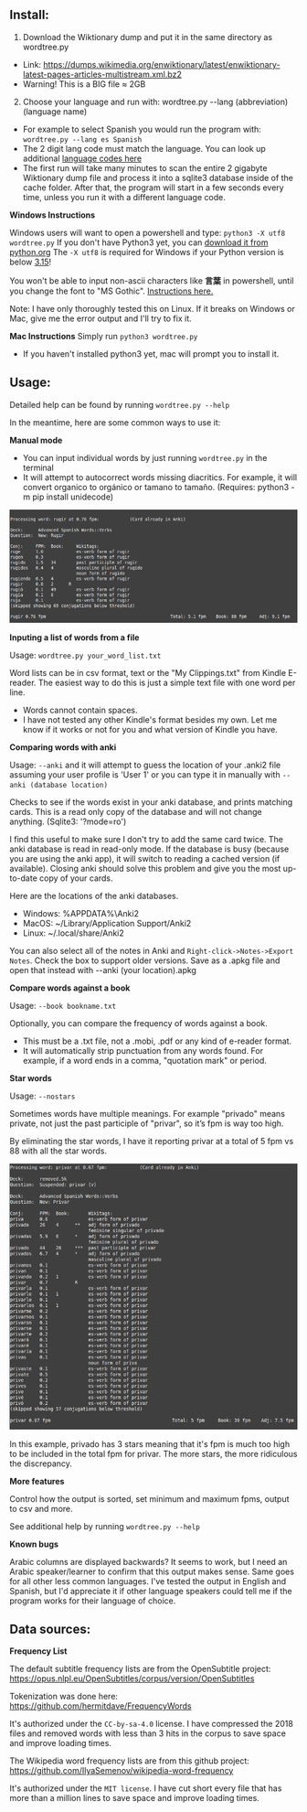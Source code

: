 

## Install:
 1. Download the Wiktionary dump and put it in the same directory as wordtree.py
   - Link: https://dumps.wikimedia.org/enwiktionary/latest/enwiktionary-latest-pages-articles-multistream.xml.bz2
   - Warning! This is a BIG file ≈ 2GB
 2. Choose your language and run with: wordtree.py --lang (abbreviation) (language name)
   - For example to select Spanish you would run the program with: `wordtree.py --lang es Spanish`
   - The 2 digit lang code must match the language. You can look up additional [language codes here](https://en.wikipedia.org/wiki/List_of_ISO_639-1_codes)
   - The first run will take many minutes to scan the entire 2 gigabyte Wiktionary dump file and process it into a sqlite3 database inside of the cache folder. After that, the program will start in a few seconds every time, unless you run it with a different language code.



**Windows Instructions**

Windows users will want to open a powershell and type: `python3 -X utf8 wordtree.py`
If you don't have Python3 yet, you can [download it from python.org](https://www.python.org/downloads/windows/)
The `-X utf8` is required for Windows if your Python version is below [3.15](https://peps.python.org/pep-0686/)!

You won't be able to input non-ascii characters like **言葉** in powershell, until you change the font to "MS Gothic". [Instructions here.](https://learn.microsoft.com/en-us/troubleshoot/windows-server/system-management-components/powershell-console-characters-garbled-for-cjk-languages)

Note: I have only thoroughly tested this on Linux. If it breaks on Windows or Mac, give me the error output and I'll try to fix it.


**Mac Instructions**
Simply run `python3 wordtree.py`
  - If you haven't installed python3 yet, mac will prompt you to install it.



## Usage:

Detailed help can be found by running `wordtree.py --help`

In the meantime, here are some common ways to use it:


**Manual mode**

 * You can input individual words by just running `wordtree.py` in the terminal
 * It will attempt to autocorrect words missing diacritics. For example, it will convert organico to orgánico or tamano to tamaño. (Requires: python3 -m pip install unidecode)

![Example usage](example1.png)



**Inputing a list of words from a file**

Usage: `wordtree.py your_word_list.txt`

Word lists can be in csv format, text or the "My Clippings.txt" from Kindle E-reader. The easiest way to do this is just a simple text file with one word per line.
 * Words cannot contain spaces.
 * I have not tested any other Kindle's format besides my own. Let me know if it works or not for you and what version of Kindle you have.




**Comparing words with anki**

Usage: `--anki` and it will attempt to guess the location of your .anki2 file assuming your user profile is 'User 1' or you can type it in manually with `--anki (database location)`


Checks to see if the words exist in your anki database, and prints matching cards. This is a read only copy of the database and will not change anything. (Sqlite3: '?mode=ro')

I find this useful to make sure I don't try to add the same card twice. The anki database is read in read-only mode. If the database is busy (because you are using the anki app), it will switch to reading a cached version (if available). Closing anki should solve this problem and give you the most up-to-date copy of your cards.

Here are the locations of the anki databases.

 * Windows: %APPDATA%\Anki2
 * MacOS: ~/Library/Application Support/Anki2
 * Linux: ~/.local/share/Anki2

You can also select all of the notes in Anki and `Right-click->Notes->Export Notes`. Check the box to support older versions. Save as a .apkg file and open that instead with --anki (your location).apkg



**Compare words against a book**

Usage: `--book bookname.txt`

Optionally, you can compare the frequency of words against a book.

 * This must be a .txt file, not a .mobi, .pdf or any kind of e-reader format.
 * It will automatically strip punctuation from any words found. For example, if a word ends in a comma, "quotation mark" or period.



**Star words**

Usage: `--nostars`

Sometimes words have multiple meanings. For example "privado" means private, not just the past participle of "privar", so it’s fpm is way too high.

By eliminating the star words, I have it reporting privar at a total of 5 fpm vs 88 with all the star words.

![Example usage](example2.png)

In this example, privado has 3 stars meaning that it's fpm is much too high to be included in the total fpm for privar. The more stars, the more ridiculous the discrepancy.



**More features**

 Control how the output is sorted, set minimum and maximum fpms, output to csv and more.

 See additional help by running `wordtree.py --help`


**Known bugs**

Arabic columns are displayed backwards? It seems to work, but I need an Arabic speaker/learner to confirm that this output makes sense. Same goes for all other less common languages. I've tested the output in English and Spanish, but I'd appreciate it if other language speakers could tell me if the program works for their language of choice.





## Data sources:

 **Frequency List**

 The default subtitle frequency lists are from the OpenSubtitle project: https://opus.nlpl.eu/OpenSubtitles/corpus/version/OpenSubtitles

 Tokenization was done here: https://github.com/hermitdave/FrequencyWords

 It's authorized under the `CC-by-sa-4.0` license. I have compressed the 2018 files and removed words with less than 3 hits in the corpus to save space and improve loading times.

 The Wikipedia word frequency lists are from this github project: https://github.com/IlyaSemenov/wikipedia-word-frequency

 It's authorized under the `MIT license`. I have cut short every file that has more than a million lines to save space and improve loading times.

